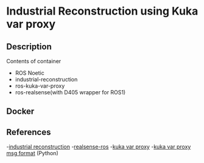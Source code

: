 # Industrial Reconstruction using Kuka var proxy

## Description

Contents of container

- ROS Noetic
- industrial-reconstruction
- ros-kuka-var-proxy
- ros-realsense(with D405 wrapper for ROS1)

## Docker

## References

-[industrial reconstruction](https://github.com/ros-industrial/industrial_reconstruction)
-[realsense-ros](https://github.com/rjwb1/realsense-ros)
-[kuka var proxy](https://github.com/ImtsSrl/KUKAVARPROXY)
-[kuka var proxy msg format](https://github.com/akselov/kukavarproxy-msg-format/blob/master/python/kukavarproxy.py) (Python)
